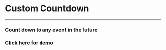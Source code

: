 # Custom Countdown
----------
### Count down to any event in the future

### Click [here](https://custom-countdown-one.vercel.app) for demo